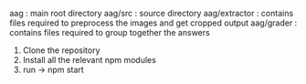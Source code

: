 aag : main root directory
aag/src : source directory
aag/extractor : contains files required to preprocess the images and get cropped output
aag/grader : contains files required to group together the answers

<!-- To Run the app -->
1. Clone the repository
2. Install all the relevant npm modules
3. run -> npm start